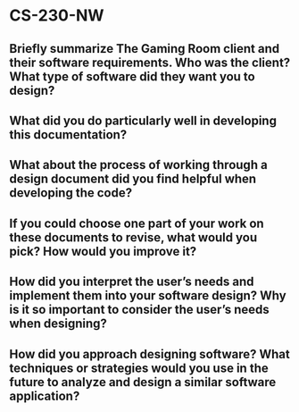 # CS-230-NW

## Briefly summarize The Gaming Room client and their software requirements. Who was the client? What type of software did they want you to design?




## What did you do particularly well in developing this documentation?


## What about the process of working through a design document did you find helpful when developing the code?


## If you could choose one part of your work on these documents to revise, what would you pick? How would you improve it?


## How did you interpret the user’s needs and implement them into your software design? Why is it so important to consider the user’s needs when designing?


## How did you approach designing software? What techniques or strategies would you use in the future to analyze and design a similar software application?
